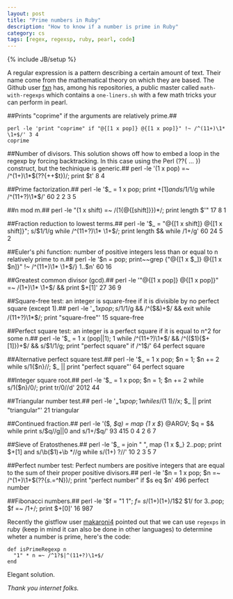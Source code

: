 ```yaml
---
layout: post
title: "Prime numbers in Ruby"
description: "How to know if a number is prime in Ruby"
category: cs
tags: [regex, regexsp, ruby, pearl, code]
---
```

{% include JB/setup %}


A regular expression is a pattern describing a certain amount of text. Their name come from the mathematical theory on which they are based. The Github user [fxn](https://github.com/fxn) has, among his repositories, a public master called `math-with-regexps` which contains a `one-liners.sh` with a few math tricks your can perform in pearl. 

##Prints "coprime" if the arguments are relatively prime.##

	perl -le 'print "coprime" if "@{[1 x pop]} @{[1 x pop]}" !~ /^(11+)\1* \1+$/' 3 4
	coprime

##Number of divisors. This solution shows off how to embed a loop in the regexp by forcing backtracking. In this case using the Perl (??{ ... }) construct, but the techinique is generic.##
	perl -le '(1 x pop) =~ /^(1+)\1*$(??{++$t})/; print $t' 8
	4

##Prime factorization.##
	perl -le '$_ = 1 x pop; print $+[1] and s/$1/1/g while /^(11+?)\1*$/' 60
	2
	2
	3
	5

##n mod m.##
	perl -le "(1 x shift) =~ /(1{@{[shift]}})*/; print length $'" 17 8
	1

##Fraction reduction to lowest terms.##
	perl -le '$_ = "@{[1 x shift]} @{[1 x shift]}"; s/$1/1/g while /^(11+?)\1* \1+$/; print length $& while /1+/g' 60 24
	5
	2

##Euler's phi function: number of positive integers less than or equal to n relatively prime to n.##
	perl -le '$n = pop; print~~grep {"@{[1 x $_]} @{[1 x $n]}" !~ /^(11+)\1* \1+$/} 1..$n' 60
	16

##Greatest common divisor (gcd).##
	perl -le '"@{[1 x pop]} @{[1 x pop]}" =~ /(1+)\1* \1+$/ && print $+[1]' 27 36
	9

##Square-free test: an integer is square-free if it is divisible by no perfect square (except 1).##
	perl -le '$_ = 1 x pop; s/$1/1/g && /^($&)+$/ && exit while /(11+?)\1*$/; print "square-free"' 15
	square-free

##Perfect square test: an integer is a perfect square if it is equal to n^2 for some n.##
	perl -le '$_ = 1 x (pop||1); 1 while /^(11+?)\1*$/ && /^(($1){$+[1]})+$/ && s/$1/1/g; print "perfect square" if /^1$/' 64
	perfect square

##Alternative perfect square test.##
	perl -le '$_ = 1 x pop; $n = 1; $n += 2 while s/1{$n}//; $_ || print "perfect square"' 64
	perfect square

##Integer square root.##
	perl -le '$_ = 1 x pop; $n = 1; $n += 2 while s/1{$n}/0/; print tr/0//d' 2012
	44

##Triangular number test.##
	perl -le '$_ = 1 x pop; 1 while s/($1 1)//x; $_ || print "triangular"' 21
	triangular

##Continued fraction.##
	perl -le '($_, $q) = map {1 x $_} @ARGV; $q = $& while print s/$q//g||0 and s/1+/$q/' 93 415
	0
	4
	2
	6
	7

##Sieve of Eratosthenes.##
	perl -le '$_ = join " ", map {1 x $_} 2..pop; print $+[1] and s/\b($1)+\b *//g while s/(1+) ?//' 10
	2
	3
	5
	7

##Perfect number test: Perfect numbers are positive integers that are equal to the sum of their proper positive divisors.##
	perl -le '$n = 1 x pop; $n =~ /^(1+)\1+$(??{$s.=$^N})/; print "perfect number" if $s eq $n' 496
	perfect number

##Fibonacci numbers.##
	perl -le '$f = "1 1"; $f =~ s/(1+) (1+)/$1$2 $1/ for 3..pop; $f =~ /1+/; print $+[0]' 16
	987

Recently the gistflow user [makaroni4](http://gistflow.com/users/makaroni4) pointed out that we can use `regexps` in ruby (keep in mind it can also be done in other languages) to determine wheter a number is prime, here's the code:

    def isPrimeRegexp n
      "1" * n =~ /^1?$|^(11+?)\1+$/
    end

Elegant solution.

 *Thank you internet folks.*



